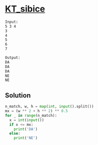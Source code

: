 # [KT_sibice](https://open.kattis.com/problems/sibice)



```txt
Input:
5 3 4
3
4
5
6
7

Output:
DA
DA
DA
NE
NE
```

## Solution

```py
n_match, w, h = map(int, input().split())
mx = (w ** 2 + h ** 2) ** 0.5
for _ in range(n_match):
  x = int(input())
  if x <= mx:
    print('DA')
  else:
    print('NE')
```
